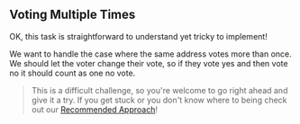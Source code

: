 ## Voting Multiple Times

OK, this task is straightforward to understand yet tricky to implement! 

We want to handle the case where the same address votes more than once. We should let the voter change their vote, so if they vote yes and then vote no it should count as one no vote.

> This is a difficult challenge, so you're welcome to go right ahead and give it a try. If you get stuck or you don't know where to being check out our [Recommended Approach](?tab=details&scroll=Recommended%20Approach)!